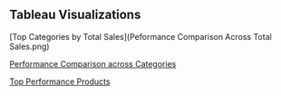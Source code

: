 ## Tableau Visualizations
[Top Categories by Total Sales](Peformance Comparison Across Total Sales.png)

[Performance Comparison across Categories](https://github.com/tosin-e/tosin-e/blob/main/Peformance%20Comparison%20Across%20Total%20Sales.png)

[Top Performance Products]([images/top_performing_products.png](https://github.com/tosin-e/tosin-e/blob/main/Top%20Categories%20of%20the%20most%20Total%20Sales.png))
